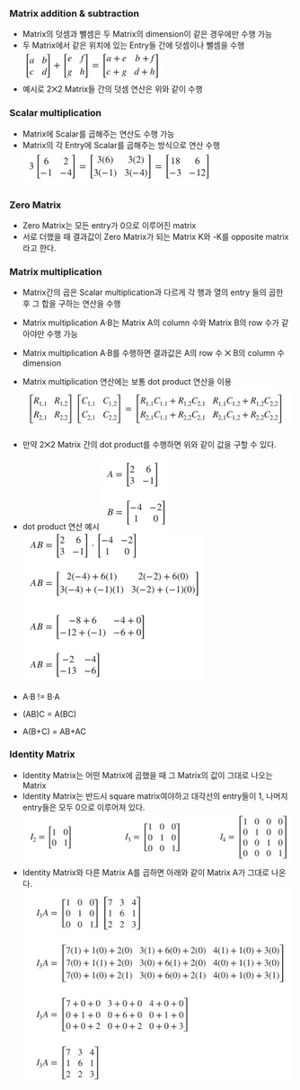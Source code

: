 ### Matrix addition & subtraction
- Matrix의 덧셈과 뺄셈은 두 Matrix의 dimension이 같은 경우에만 수행 가능
- 두 Matrix에서 같은 위치에 있는 Entry들 간에 덧셈이나 뺄셈을 수행
![alt text](../images/Linear%20Algebra-Operations%20on%20two%20matrices-Matrix%20addition%20&%20subtraction-연산%20예시.png)
- 예시로 2⨉2 Matrix들 간의 덧셈 연산은 위와 같이 수행

### Scalar multiplication
- Matrix에 Scalar를 곱해주는 연산도 수행 가능
- Matrix의 각 Entry에 Scalar를 곱해주는 방식으로 연산 수행
![alt text](../images/Linear%20Algebra-Operations%20on%20two%20matrices-Scalar%20multipication-연산%20예시.png)

### Zero Matrix
- Zero Matrix는 모든 entry가 0으로 이루어진 matrix
- 서로 더했을 때 결과값이 Zero Matrix가 되는 Matrix K와 -K를 opposite matrix라고 한다.

### Matrix multiplication
- Matrix간의 곱은 Scalar multiplication과 다르게 각 행과 열의 entry 들의 곱한 후 그 합을 구하는 연산을 수행
- Matrix multiplication A·B는 Matrix A의 column 수와 Matrix B의 row 수가 같아야만 수행 가능
- Matrix multiplication A·B를 수행하면 결과값은 A의 row 수 ⨉ B의 column 수 dimension
- Matrix multiplication 연산에는 보통 dot product 연산을 이용<br>
![alt text](../images/Linear%20Algebra-Operations%20on%20two%20matrices-Matrix%20multipication-연산%20예시%201.png)
 - 만약 2⨉2 Matrix 간의 dot product를 수행하면 위와 같이 값을 구할 수 있다.

- dot product 연산 예시
  ![alt text](../images/Linear%20Algebra-Operations%20on%20two%20matrices-Matrix%20multipication-연산%20예시%202.png)
  ![alt text](../images/Linear%20Algebra-Operations%20on%20two%20matrices-Matrix%20multipication-연산%20예시%203.png)
- A·B != B·A
- (AB)C = A(BC)
- A(B+C) = AB+AC

### Identity Matrix
- Identity Matrix는 어떤 Matrix에 곱했을 때 그 Matrix의 값이 그대로 나오는 Matrix
- Identity Matrix는 반드시 square matrix여야하고 대각선의 entry들이 1, 나머지 entry들은 모두 0으로 이루어져 있다.
  ![alt text](../images/Linear%20Algebra-Operations%20on%20two%20matrices-Identity%20Matrix%20예시.png)
- Identity Matrix와 다른 Matrix A를 곱하면 아래와 같이 Matrix A가 그대로 나온다.
  ![alt text](../images/Linear%20Algebra-Operations%20on%20two%20matrices-Identity%20Matrix%20연산%20예시.png)